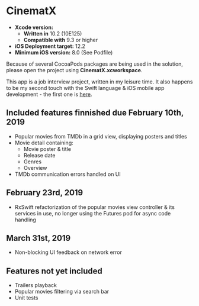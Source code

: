 # CinematX

* **Xcode version:** 
  * **Written in** 10.2 (10E125)
  * **Compatible with** 9.3 or higher
* **iOS Deployment target:** 12.2
* **Minimum iOS version:** 8.0 (See Podfile)

Because of several CocoaPods packages are being used in the solution, please open the project using **CinematX.xcworkspace**.

This app is a job interview project, written in my leisure time. It also happens to be my second touch with the Swift language & iOS mobile app development - the first one is [here](https://github.com/adamlonda/HelloSwift).

## Included features finnished due February 10th, 2019

* Popular movies from TMDb in a grid view, displaying posters and titles
* Movie detail containing:
  * Movie poster & title
  * Release date
  * Genres
  * Overview
* TMDb communication errors handled on UI

## February 23rd, 2019

* RxSwift refactorization of the popular movies view controller & its services in use, no longer using the Futures pod for async code handling

## March 31st, 2019

* Non-blocking UI feedback on network error

## Features not yet included

* Trailers playback
* Popular movies filtering via search bar
* Unit tests
